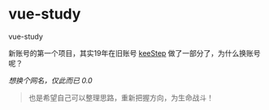 # vue-study
vue-study

新账号的第一个项目，其实19年在旧账号 [keeStep](https://github.com/keeStep/vue-init) 做了一部分了，为什么换账号呢？ 

*想换个网名，仅此而已 0.0*


> 也是希望自己可以整理思路，重新把握方向，为生命战斗！
